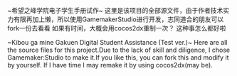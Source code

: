 ~希望之峰学院电子学生手册试作~
这里是该项目的全部源文件，由于作者技术实力有限再加上懒，所以使用GamemakerStudio进行开发，志同道合的朋友可以fork一份去看看
如果有时间，大概会用cocos2dx重制一次？
这种事怎么都好啦

~Kibou ga mine Gakuen Digital Student Assistance (Test ver.)~
Here are all the source files for this project.Due to the lack of skill and diligence, I chose Gamemaker:Studio to make it.If you like this, you can fork this and modify it by yourself.
If I have time I may remake it by using cocos2dx(may be).
